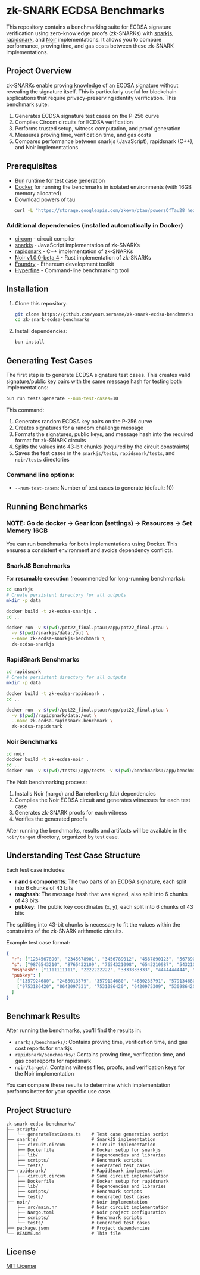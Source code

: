 # zk-SNARK ECDSA Benchmarks

This repository contains a benchmarking suite for ECDSA signature verification using zero-knowledge proofs (zk-SNARKs) with [snarkjs](https://github.com/iden3/snarkjs), [rapidsnark](https://github.com/iden3/rapidsnark), and [Noir](https://noir-lang.org/) implementations. It allows you to compare performance, proving time, and gas costs between these zk-SNARK implementations.

## Project Overview

zk-SNARKs enable proving knowledge of an ECDSA signature without revealing the signature itself. This is particularly useful for blockchain applications that require privacy-preserving identity verification. This benchmark suite:

1. Generates ECDSA signature test cases on the P-256 curve
2. Compiles Circom circuits for ECDSA verification
3. Performs trusted setup, witness computation, and proof generation
4. Measures proving time, verification time, and gas costs
5. Compares performance between snarkjs (JavaScript), rapidsnark (C++), and Noir implementations

## Prerequisites

- [Bun](https://bun.sh/) runtime for test case generation
- [Docker](https://www.docker.com/) for running the benchmarks in isolated environments (with 16GB memory allocated)
- Download powers of tau
```bash
   curl -L "https://storage.googleapis.com/zkevm/ptau/powersOfTau28_hez_final_22.ptau" -o pot22_final.ptau
```

### Additional dependencies (installed automatically in Docker)

- [circom](https://github.com/iden3/circom) - circuit compiler
- [snarkjs](https://github.com/iden3/snarkjs) - JavaScript implementation of zk-SNARKs
- [rapidsnark](https://github.com/iden3/rapidsnark) - C++ implementation of zk-SNARKs
- [Noir v1.0.0-beta.4](https://noir-lang.org/) - Rust implementation of zk-SNARKs
- [Foundry](https://github.com/foundry-rs/foundry) - Ethereum development toolkit
- [Hyperfine](https://github.com/sharkdp/hyperfine) - Command-line benchmarking tool

## Installation

1. Clone this repository:
   ```bash
   git clone https://github.com/yourusername/zk-snark-ecdsa-benchmarks.git
   cd zk-snark-ecdsa-benchmarks
   ```

2. Install dependencies:
   ```bash
   bun install
   ```

## Generating Test Cases

The first step is to generate ECDSA signature test cases. This creates valid signature/public key pairs with the same message hash for testing both implementations:

```bash
bun run tests:generate --num-test-cases=10
```

This command:
1. Generates random ECDSA key pairs on the P-256 curve
2. Creates signatures for a random challenge message
3. Formats the signatures, public keys, and message hash into the required format for zk-SNARK circuits
4. Splits the values into 43-bit chunks (required by the circuit constraints)
5. Saves the test cases in the `snarkjs/tests`, `rapidsnark/tests`, and `noir/tests` directories

### Command line options:

- `--num-test-cases`: Number of test cases to generate (default: 10)

## Running Benchmarks

### NOTE: Go do docker -> Gear icon (settings) -> Resources -> Set Memory 16GB

You can run benchmarks for both implementations using Docker. This ensures a consistent environment and avoids dependency conflicts.

### SnarkJS Benchmarks

For **resumable execution** (recommended for long-running benchmarks):

```bash
cd snarkjs
# Create persistent directory for all outputs
mkdir -p data

docker build -t zk-ecdsa-snarkjs .
cd ..

docker run -v $(pwd)/pot22_final.ptau:/app/pot22_final.ptau \
  -v $(pwd)/snarkjs/data:/out \
  --name zk-ecdsa-snarkjs-benchmark \
  zk-ecdsa-snarkjs
```

### RapidSnark Benchmarks

```bash
cd rapidsnark
# Create persistent directory for all outputs
mkdir -p data

docker build -t zk-ecdsa-rapidsnark .
cd ..

docker run -v $(pwd)/pot22_final.ptau:/app/pot22_final.ptau \
  -v $(pwd)/rapidsnark/data:/out \
  --name zk-ecdsa-rapidsnark-benchmark \
  zk-ecdsa-rapidsnark
```

### Noir Benchmarks

```bash
cd noir
docker build -t zk-ecdsa-noir .
cd ..
docker run -v $(pwd)/tests:/app/tests -v $(pwd)/benchmarks:/app/benchmarks zk-ecdsa-noir
```

The Noir benchmarking process:
1. Installs Noir (nargo) and Barretenberg (bb) dependencies
2. Compiles the Noir ECDSA circuit and generates witnesses for each test case
3. Generates zk-SNARK proofs for each witness
4. Verifies the generated proofs

After running the benchmarks, results and artifacts will be available in the `noir/target` directory, organized by test case.

## Understanding Test Case Structure

Each test case includes:

- **r and s components**: The two parts of an ECDSA signature, each split into 6 chunks of 43 bits
- **msghash**: The message hash that was signed, also split into 6 chunks of 43 bits
- **pubkey**: The public key coordinates (x, y), each split into 6 chunks of 43 bits

The splitting into 43-bit chunks is necessary to fit the values within the constraints of the zk-SNARK arithmetic circuits.

Example test case format:
```json
{
  "r": ["1234567890", "2345678901", "3456789012", "4567890123", "5678901234", "6789012345"],
  "s": ["9876543210", "8765432109", "7654321098", "6543210987", "5432109876", "4321098765"],
  "msghash": ["1111111111", "2222222222", "3333333333", "4444444444", "5555555555", "6666666666"],
  "pubkey": [
    ["1357924680", "2468013579", "3579124680", "4680235791", "5791346802", "6802457913"],
    ["9753186420", "8642097531", "7531086420", "6420975309", "5309864208", "4208753197"]
  ]
}
```

## Benchmark Results

After running the benchmarks, you'll find the results in:

- `snarkjs/benchmarks/`: Contains proving time, verification time, and gas cost reports for snarkjs
- `rapidsnark/benchmarks/`: Contains proving time, verification time, and gas cost reports for rapidsnark
- `noir/target/`: Contains witness files, proofs, and verification keys for the Noir implementation

You can compare these results to determine which implementation performs better for your specific use case.

## Project Structure

```
zk-snark-ecdsa-benchmarks/
├── scripts/
│   └── generateTestCases.ts    # Test case generation script
├── snarkjs/                    # SnarkJS implementation
│   ├── circuit.circom          # Circuit implementation
│   ├── Dockerfile              # Docker setup for snarkjs
│   ├── lib/                    # Dependencies and libraries
│   ├── scripts/                # Benchmark scripts
│   └── tests/                  # Generated test cases
├── rapidsnark/                 # RapidSnark implementation
│   ├── circuit.circom          # Same circuit implementation
│   ├── Dockerfile              # Docker setup for rapidsnark
│   ├── lib/                    # Dependencies and libraries
│   ├── scripts/                # Benchmark scripts
│   └── tests/                  # Generated test cases
├── noir/                       # Noir implementation
│   ├── src/main.nr             # Noir circuit implementation
│   ├── Nargo.toml              # Noir project configuration
│   ├── scripts/                # Benchmark scripts
│   └── tests/                  # Generated test cases
├── package.json                # Project dependencies
└── README.md                   # This file
```

## License

[MIT License](LICENSE)
